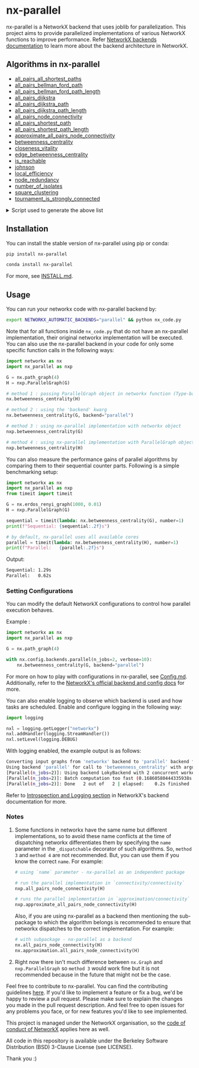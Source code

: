 # nx-parallel

nx-parallel is a NetworkX backend that uses joblib for parallelization. This project aims to provide parallelized implementations of various NetworkX functions to improve performance. Refer [NetworkX backends documentation](https://networkx.org/documentation/latest/reference/backends.html) to learn more about the backend architecture in NetworkX.

## Algorithms in nx-parallel

- [all_pairs_all_shortest_paths](https://github.com/networkx/nx-parallel/blob/main/nx_parallel/algorithms/shortest_paths/generic.py#L11)
- [all_pairs_bellman_ford_path](https://github.com/networkx/nx-parallel/blob/main/nx_parallel/algorithms/shortest_paths/weighted.py#L208)
- [all_pairs_bellman_ford_path_length](https://github.com/networkx/nx-parallel/blob/main/nx_parallel/algorithms/shortest_paths/weighted.py#L165)
- [all_pairs_dijkstra](https://github.com/networkx/nx-parallel/blob/main/nx_parallel/algorithms/shortest_paths/weighted.py#L29)
- [all_pairs_dijkstra_path](https://github.com/networkx/nx-parallel/blob/main/nx_parallel/algorithms/shortest_paths/weighted.py#L122)
- [all_pairs_dijkstra_path_length](https://github.com/networkx/nx-parallel/blob/main/nx_parallel/algorithms/shortest_paths/weighted.py#L72)
- [all_pairs_node_connectivity](https://github.com/networkx/nx-parallel/blob/main/nx_parallel/algorithms/connectivity/connectivity.py#L18)
- [all_pairs_shortest_path](https://github.com/networkx/nx-parallel/blob/main/nx_parallel/algorithms/shortest_paths/unweighted.py#L62)
- [all_pairs_shortest_path_length](https://github.com/networkx/nx-parallel/blob/main/nx_parallel/algorithms/shortest_paths/unweighted.py#L19)
- [approximate_all_pairs_node_connectivity](https://github.com/networkx/nx-parallel/blob/main/nx_parallel/algorithms/approximation/connectivity.py#L14)
- [betweenness_centrality](https://github.com/networkx/nx-parallel/blob/main/nx_parallel/algorithms/centrality/betweenness.py#L20)
- [closeness_vitality](https://github.com/networkx/nx-parallel/blob/main/nx_parallel/algorithms/vitality.py#L10)
- [edge_betweenness_centrality](https://github.com/networkx/nx-parallel/blob/main/nx_parallel/algorithms/centrality/betweenness.py#L103)
- [is_reachable](https://github.com/networkx/nx-parallel/blob/main/nx_parallel/algorithms/tournament.py#L13)
- [johnson](https://github.com/networkx/nx-parallel/blob/main/nx_parallel/algorithms/shortest_paths/weighted.py#L251)
- [local_efficiency](https://github.com/networkx/nx-parallel/blob/main/nx_parallel/algorithms/efficiency_measures.py#L11)
- [node_redundancy](https://github.com/networkx/nx-parallel/blob/main/nx_parallel/algorithms/bipartite/redundancy.py#L12)
- [number_of_isolates](https://github.com/networkx/nx-parallel/blob/main/nx_parallel/algorithms/isolate.py#L9)
- [square_clustering](https://github.com/networkx/nx-parallel/blob/main/nx_parallel/algorithms/cluster.py#L11)
- [tournament_is_strongly_connected](https://github.com/networkx/nx-parallel/blob/main/nx_parallel/algorithms/tournament.py#L58)

<details>
<summary>Script used to generate the above list</summary>
  
```
import _nx_parallel as nxp
d = nxp.get_funcs_info() # temporarily add `from .update_get_info import *` to _nx_parallel/__init__.py
for func in d:
    print(f"- [{func}]({d[func]['url']})")
```

</details>

## Installation

You can install the stable version of nx-parallel using pip or conda:

```sh
pip install nx-parallel

conda install nx-parallel
```

For more, see [INSTALL.md](./INSTALL.md).

## Usage

You can run your networkx code with nx-parallel backend by:

```sh
export NETWORKX_AUTOMATIC_BACKENDS="parallel" && python nx_code.py
```

Note that for all functions inside `nx_code.py` that do not have an nx-parallel implementation, their original networkx implementation will be executed. You can also use the nx-parallel backend in your code for only some specific function calls in the following ways:

```py
import networkx as nx
import nx_parallel as nxp

G = nx.path_graph(4)
H = nxp.ParallelGraph(G)

# method 1 : passing ParallelGraph object in networkx function (Type-based dispatching)
nx.betweenness_centrality(H)

# method 2 : using the 'backend' kwarg
nx.betweenness_centrality(G, backend="parallel")

# method 3 : using nx-parallel implementation with networkx object
nxp.betweenness_centrality(G)

# method 4 : using nx-parallel implementation with ParallelGraph object
nxp.betweenness_centrality(H)
```

You can also measure the performance gains of parallel algorithms by comparing them to their sequential counter parts. Following is a simple benchmarking setup:

```py
import networkx as nx
import nx_parallel as nxp
from timeit import timeit

G = nx.erdos_renyi_graph(1000, 0.01)
H = nxp.ParallelGraph(G)

sequential = timeit(lambda: nx.betweenness_centrality(G), number=1)
print(f"Sequential: {sequential:.2f}s")

# by default, nx-parallel uses all available cores
parallel = timeit(lambda: nx.betweenness_centrality(H), number=1)
print(f"Parallel:   {parallel:.2f}s")
```

Output:
```sh
Sequential: 1.29s
Parallel:   0.62s
```

### Setting Configurations

You can modify the default NetworkX configurations to control how parallel execution behaves.

Example :

```py
import networkx as nx
import nx_parallel as nxp

G = nx.path_graph(4)

with nx.config.backends.parallel(n_jobs=2, verbose=10):
    nx.betweenness_centrality(G, backend="parallel")
```
For more on how to play with configurations in nx-parallel, see [Config.md](./Config.md). Additionally, refer to the [NetworkX's official backend and config docs](https://networkx.org/documentation/latest/reference/backends.html) for more.

You can also enable logging to observe which backend is used and how tasks are scheduled. Enable and configure logging in the following way:

```py
import logging

nxl = logging.getLogger("networkx")
nxl.addHandler(logging.StreamHandler())
nxl.setLevel(logging.DEBUG)
```

With logging enabled, the example output is as follows:
```sh
Converting input graphs from 'networkx' backend to 'parallel' backend for call to 'betweenness_centrality'
Using backend 'parallel' for call to 'betweenness_centrality' with arguments: (G=<nx_parallel.interface.ParallelGraph object at 0x1027cc5f0>, k=None, normalized=True, weight=None, endpoints=False, seed=<random.Random object at 0x1588a9e20>)
[Parallel(n_jobs=2)]: Using backend LokyBackend with 2 concurrent workers.
[Parallel(n_jobs=2)]: Batch computation too fast (0.16860580444335938s.) Setting batch_size=2.
[Parallel(n_jobs=2)]: Done   2 out of   2 | elapsed:    0.2s finished
```
Refer to [Introspection and Logging section](https://networkx.org/documentation/stable/reference/backends.html#introspection-and-logging) in NetworkX's backend documentation for more.

### Notes

1. Some functions in networkx have the same name but different implementations, so to avoid these name conflicts at the time of dispatching networkx differentiates them by specifying the `name` parameter in the `_dispatchable` decorator of such algorithms. So, `method 3` and `method 4` are not recommended. But, you can use them if you know the correct `name`. For example:

   ```py
   # using `name` parameter - nx-parallel as an independent package

   # run the parallel implementation in `connectivity/connectivity`
   nxp.all_pairs_node_connectivity(H)

   # runs the parallel implementation in `approximation/connectivity`
   nxp.approximate_all_pairs_node_connectivity(H)
   ```

   Also, if you are using nx-parallel as a backend then mentioning the sub-package to which the algorithm belongs is recommended to ensure that networkx dispatches to the correct implementation. For example:

   ```py
   # with subpackage - nx-parallel as a backend
   nx.all_pairs_node_connectivity(H)
   nx.approximation.all_pairs_node_connectivity(H)
   ```

2. Right now there isn't much difference between `nx.Graph` and `nxp.ParallelGraph` so `method 3` would work fine but it is not recommended because in the future that might not be the case.

Feel free to contribute to nx-parallel. You can find the contributing guidelines [here](./CONTRIBUTING.md). If you'd like to implement a feature or fix a bug, we'd be happy to review a pull request. Please make sure to explain the changes you made in the pull request description. And feel free to open issues for any problems you face, or for new features you'd like to see implemented.

This project is managed under the NetworkX organisation, so the [code of conduct of NetworkX](https://github.com/networkx/networkx/blob/main/CODE_OF_CONDUCT.rst) applies here as well.

All code in this repository is available under the Berkeley Software Distribution (BSD) 3-Clause License (see LICENSE).

Thank you :)
